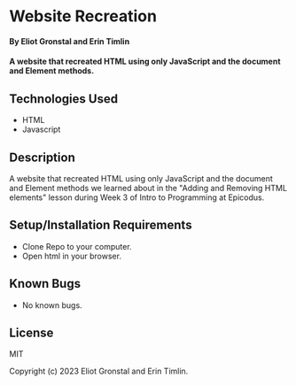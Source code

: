 # Website Recreation

#### By Eliot Gronstal and Erin Timlin

#### A website that recreated HTML using only JavaScript and the document and Element methods.

## Technologies Used

* HTML
* Javascript

## Description

A website that recreated HTML using only JavaScript and the document and Element methods we learned about in the "Adding and Removing HTML elements" lesson during Week 3 of Intro to Programming at Epicodus.

## Setup/Installation Requirements

* Clone Repo to your computer.
* Open html in your browser.

## Known Bugs

* No known bugs.

## License

MIT

Copyright (c) 2023 Eliot Gronstal and Erin Timlin.
